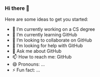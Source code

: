 ### Hi there 👋

Here are some ideas to get you started:

- 🔭 I’m currently working on a CS degree
- 🌱 I’m currently learning GitHub
- 👯 I’m looking to collaborate on GitHub
- 🤔 I’m looking for help with GitHub
- 💬 Ask me about GitHub
- 📫 How to reach me: GitHub
- 😄 Pronouns: ...
- ⚡ Fun fact: ...
